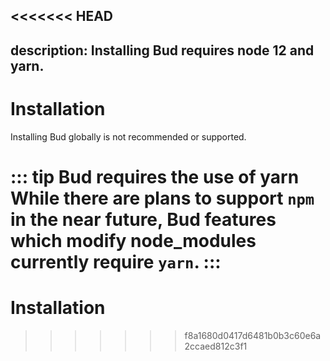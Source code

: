 <<<<<<< HEAD
---
description: Installing Bud requires node 12 and yarn.
---

# Installation

Installing Bud globally is not recommended or supported.

::: tip Bud requires the use of yarn
While there are plans to support `npm` in the near future, Bud features which modify node_modules currently require `yarn`.
:::
=======
# Installation
>>>>>>> f8a1680d0417d6481b0b3c60e6a2ccaed812c3f1
